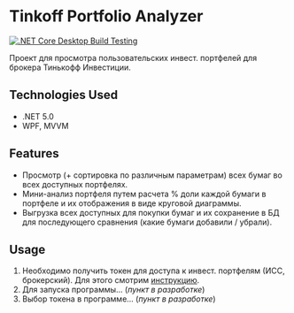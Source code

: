 # Tinkoff Portfolio Analyzer
[![.NET Core Desktop Build Testing](https://github.com/v0idname/TinkoffPortfolioAnalyzer/actions/workflows/build-testing.yml/badge.svg?branch=dev)](https://github.com/v0idname/TinkoffPortfolioAnalyzer/actions/workflows/build-testing.yml)

Проект для просмотра пользовательских инвест. портфелей для брокера Тинькофф Инвестиции.

## Technologies Used
- .NET 5.0
- WPF, MVVM

## Features
- Просмотр (+ сортировка по различным параметрам) всех бумаг во всех доступных портфелях.
- Мини-анализ портфеля путем расчета % доли каждой бумаги в портфеле и их отображения в виде круговой диаграммы.
- Выгрузка всех доступных для покупки бумаг и их сохранение в БД для последующего сравнения (какие бумаги добавили / убрали).

## Usage
1. Необходимо получить токен для доступа к инвест. портфелям (ИСС, брокерский). Для этого смотрим [инструкцию](https://tinkoffcreditsystems.github.io/invest-openapi/auth/).
1. Для запуска программы... (_пункт в разработке_)
1. Выбор токена в программе... (_пункт в разработке_)
